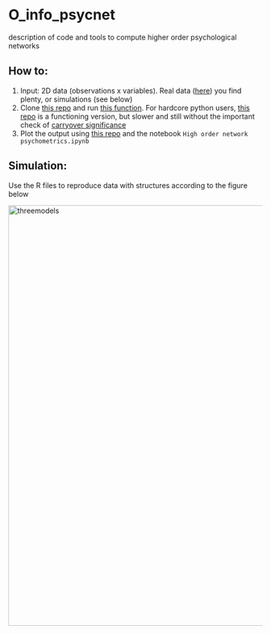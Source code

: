 # O_info_psycnet
description of code and tools to compute higher order psychological networks

How to:
---------------------------
1. Input: 2D data (observations x variables). Real data ([here](https://eiko-fried.com/data/)) you find plenty, or simulations (see below)
2. Clone [this repo](https://github.com/danielemarinazzo/HOI) and run [this function](https://github.com/danielemarinazzo/HOI/blob/main/hoi_exhaustive_loop_zerolag_fdr.m). For hardcore python users, [this repo](https://github.com/PranavMahajan25/HOI_toolbox) is a functioning version, but slower and still without the important check of [carryover significance](https://github.com/danielemarinazzo/HOI/blob/main/find_carryover_significance.m)
3. Plot the output using [this repo](https://github.com/renzocom/hyperplot) and the notebook `High order network psychometrics.ipynb`


Simulation:
---------------------------
Use the R files to reproduce data with structures according to the figure below

<img width="834" alt="threemodels" src="https://user-images.githubusercontent.com/5311102/166160831-a81f55c3-c131-4e12-ab1f-e3f46593c9e5.png">
